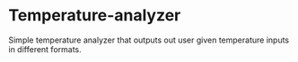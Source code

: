 # Temperature-analyzer
Simple temperature analyzer that outputs out user given temperature inputs in different formats.

